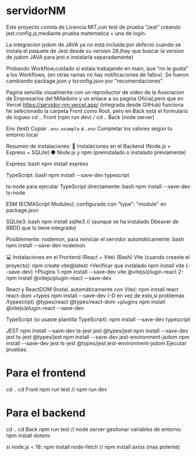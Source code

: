 # servidorNM
Este proyecto consta de Licencia MIT,con test de prueba "Jest" creando jest.config.js,mediante prueba matematica + una de login.

La integracion jsdom de JAVA ya no está incluida por defecto cuando se instala el paquete de Jest desde su version 28,(hay que buscar la version de jsdom JAVA para jest e instalarla separadamente)

Probando Workflow,cuidado si estais trabajando en main, que "no le gusta" a los Workflows, (en otras ramas no hay notificaciones de fallos). Se fueron cambiando package.json y tsconfig.json por "recomendaciones".

Pagina sencilla visualmente con un reproductor de video de la Asociacion de Empresarios del Milladoiro y un enlace a su pagina Oficial,pero que en Vercel https://servidor-nm.vercel.app/ (integrada desde GitHub) funciona
he selecionado la carpeta Front como Root, pero en Back está el formulario de logueo cd .. Front (npm run dev) / cd .. Back (node server)

Env (test)
 Copiar `.env.example` a `.env`
 Completar los valores según tu entorno local


Resumen de instalaciones:
🔧 Instalaciones en el Backend (Node.js + Express + SQLite)
● Node.js y npm (preinstalado o instalado previamente)

Express:
bash
npm install express

TypeScript:
bash
npm install
--save-dev
typescript

ts-node para ejecutar
TypeScript directamente:
bash
npm install
--save-dev ts-node

ESM (ECMAScript
Modules): configurado
con "type": "module"
en package.json

SQLite3:
bash
npm install sqlite3 // (aunque se ha instalado Dbeaver de BBDD que lo tiene integrado)

Posiblemente: nodemon,
para reiniciar el servidor
automáticamente:
bash
npm install
--save-dev nodemon

💻 Instalaciones en el Frontend (React + Vite) (Bash)
Vite (cuando creaste el
proyecto):
npm create
vite@latest
+Verificar que
instalado
npm install vite
(--save-dev)
+Plugins
1-npm install
--save-dev vite
@vitejs/plugin-react
2-npm install
@vitejs/plugin-react
--save-dev

React y ReactDOM
(Instal. automáticamente
con Vite):
npm install react
react-dom
+types
npm install
--save-dev (-D en
vez de esto,si
problemas
/typescript)
@types/react
@types/react-dom
+plugins
npm install
@vitejs/plugin-react
--save-dev

TypeScript (si usaste
plantilla TypeScript):
npm install
--save-dev
typescript

JEST
npm install --save-dev ts-jest jest @types/jest
npm install --save-dev jest ts-jest @types/jest
npm install --save-dev jest-environment-jsdom
npm install --save-dev jest ts-jest @types/jest jest-environment-jsdom
Ejecutar pruebas:
# Para el frontend
cd .. cd Front
npm run test // npm run dev
# Para el backend
cd .. cd Back
npm run test // node server
gestionar variables de entorno:
npm install dotenv

si node.js < 18: npm install node-fetch // npm install axios (mas potente)

